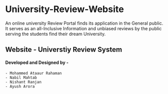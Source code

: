 # University-Review-Website
An online university Review Portal finds its application in the General public. It serves as an all-Inclusive Information and unbiased reviews by the public serving the students find their dream University.


## Website - Universtiy Review System
#### Developed and Designed by -
    - Mohammed Ataaur Rahaman
    - Nabil Mahtab
    - Nishant Ranjan
    - Ayush Arora
